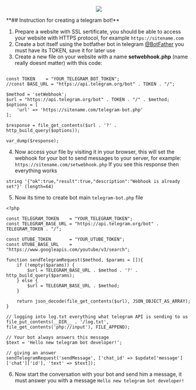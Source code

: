 <p align="center"><img src="https://tgram.ru/wiki/bots/image/botfather.jpg"></p>
**## Instruction for creating a telegram bot!**

1. Prepare a website with SSL sertificate, you should be able to access your website with HTTPS protocol, for example `https://sitename.com`
2. Create a bot itself using the botfather bot in telegram [@BotFather](https://t.me/botfather)
you must have its TOKEN, save it for later use
3. Create a new file on your website with a name **setwebhook.php** (name really doesnt matter) with this code:
```<?php

const TOKEN    = "YOUR_TELEGRAM_BOT_TOKEN";
//const BASE_URL = "https://api.telegram.org/bot" . TOKEN . "/";

$method = 'setWebhook';
$url = "https://api.telegram.org/bot" . TOKEN . "/" . $method;
$options = [
    'url' => 'https://sitename.com/telegram-bot.php'
];

$response = file_get_contents($url . '?' . http_build_query($options));

var_dump($response);
```

4. Now access your file by visiting it in your browser, this will set the webhook for your bot to
send messages to your server, for example:
`https://sitename.com/setwebhook.php`
If you see this response then everything works
```
string '{"ok":true,"result":true,"description":"Webhook is already set"}' (length=64)
```
5. Now its time to create bot main `telegram-bot.php` file

```
<?php

const TELEGRAM_TOKEN    = "YOUR_TELEGRAM_TOKEN";
const TELEGRAM_BASE_URL = "https://api.telegram.org/bot" . TELEGRAM_TOKEN . "/";

const UTUBE_TOKEN       = "YOUR_UTUBE_TOKEN";
const UTUBE_BASE_URL    = "https://www.googleapis.com/youtube/v3/search";

function sendTelegramRequest($method, $params = []){
    if (!empty($params)) {
        $url = TELEGRAM_BASE_URL . $method . '?' . http_build_query($params);
    } else {
        $url = TELEGRAM_BASE_URL . $method;
    }

    return json_decode(file_get_contents($url), JSON_OBJECT_AS_ARRAY);
}

// logging into log.txt everything what telegram API is sending to us
file_put_contents(__DIR__ . '/log.txt', file_get_contents('php://input'), FILE_APPEND);

// Your bot always answers this message
$text = 'Hello new telegram bot developer!';

// giving an answer
sendTelegramRequest('sendMessage', ['chat_id' => $update['message']['chat']['id'], 'text' => $text]);
```
6. Now start the conversation with your bot and send him a message, it must answer you with 
a message `Hello new telegram bot developer!`
